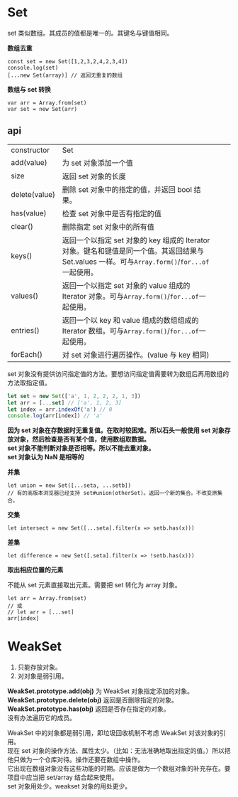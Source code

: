 # Set

set 类似数组。其成员的值都是唯一的。其键名与键值相同。

**数组去重**

    const set = new Set([1,2,3,2,4,2,3,4])
    console.log(set)
    [...new Set(array)] // 返回无重复的数组

**数组与 set 转换**

    var arr = Array.from(set)
    var set = new Set(arr)

## api

<!-- prettier-ignore-start -->
|      |            |     |     |
| -- | ---------- | --- | --- |
| constructor   | Set                                                                                                                                             |     |     |
| add(value)    | 为 set 对象添加一个值                                                                                                                           |     |     |
| size          | 返回 set 对象的长度                                                                                                                             |     |     |
| delete(value) | 删除 set 对象中的指定的值，并返回 bool 结果。                                                                                                   |     |     |
| has(value)    | 检查 set 对象中是否有指定的值                                                                                                                   |     |     |
| clear()       | 删除指定 set 对象中的所有值                                                                                                                     |     |     |
| keys()        | 返回一个以指定 set 对象的 key 组成的 Iterator 对象。键名和键值是同一个值。其返回结果与 Set.values 一样。可与`Array.form()`/`for...of`一起使用。 |     |     |
| values()      | 返回一个以指定 set 对象的 value 组成的 Iterator 对象。可与`Array.form()`/`for...of`一起使用。                                                   |     |     |
| entries()     | 返回一个以 key 和 value 组成的数组组成的 Iterator 数组。可与`Array.form()`/`for...of`一起使用。                                                 |     |     |
| forEach()     | 对 set 对象进行遍历操作。(value 与 key 相同)                                                                                                    |     |     |
<!-- prettier-ignore-end -->

set 对象没有提供访问指定值的方法。要想访问指定值需要转为数组后再用数组的方法取指定值。

```js
let set = new Set(['a', 1, 2, 2, 2, 1, 3])
let arr = [...set] // ['a', 1, 2, 3]
let index = arr.indexOf('a') // 0
console.log(arr[index]) // 'a'
```

**因为 set 对象在存数据时无重复值。在取时较困难。所以石头一般使用 set 对象存放对象，然后检查是否有某个值，使用数组取数据。**  
**set 对象不能判断对象是否相等。所以不能去重对象。**  
**set 对象认为 NaN 是相等的**

**并集**

    let union = new Set([...seta, ...setb])
    // 有的高版本浏览器已经支持 set#union(otherSet)。返回一个新的集合。不改变原集合。

**交集**

    let intersect = new Set([...seta].filter(x => setb.has(x)))

**差集**

    let difference = new Set([.seta].filter(x => !setb.has(x)))

**取出相应位置的元素**

不能从 set 元素直接取出元素。需要把 set 转化为 array 对象。

    let arr = Array.from(set)
    // 或
    // let arr = [...set]
    arr[index]

# WeakSet

1. 只能存放对象。
2. 对对象是弱引用。

**WeakSet.prototype.add(obj)** 为 WeakSet 对象指定添加的对象。  
**WeakSet.prototype.delete(obj)** 返回是否删除指定的对象。  
**WeakSet.prototype.has(obj)** 返回是否存在指定的对象。  
没有办法遍历它的成员。

WeakSet 中的对象都是弱引用，即垃圾回收机制不考虑 WeakSet 对该对象的引用。  
现在 set 对象的操作方法、属性太少。（比如：无法准确地取出指定的值。）所以把他只做为一个仓库对待。操作还要在数组中操作。  
它出现在数组对象没有这些功能的时期。应该是做为一个数组对象的补充存在。要项目中应当把 set/array 结合起来使用。  
set 对象用处少。weakset 对象的用处更少。
